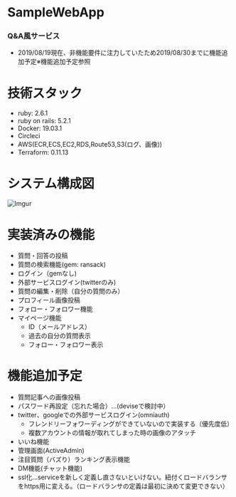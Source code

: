 # SampleWebApp
### Q&A風サービス
- 2019/08/19現在、非機能要件に注力していたため2019/08/30までに機能追加予定※機能追加予定参照

# 技術スタック
- ruby: 2.6.1
- ruby on rails: 5.2.1
- Docker: 19.03.1
- Circleci
- AWS(ECR,ECS,EC2,RDS,Route53,S3(ログ、画像))
- Terraform: 0.11.13

# システム構成図
![Imgur](https://i.imgur.com/p02UOoJ.png)

# 実装済みの機能
- 質問・回答の投稿
- 質問の検索機能(gem: ransack)
- ログイン（gemなし)
- 外部サービスログイン(twitterのみ)
- 質問の編集・削除（自分の質問のみ）
- プロフィール画像投稿
- フォロー・フォロワー機能
- マイページ機能
  - ID（メールアドレス）
  - 過去の自分の質問表示
  - フォロー・フォロワー表示


# 機能追加予定
- 質問記事への画像投稿
- パスワード再設定（忘れた場合）...(deviseで検討中）
- twitter、googleでの外部サービスログイン(omniauth)
  - フレンドリーフォワーディングができていないので実装する（優先度低）
  - 複数アカウントの情報が取れてしまった時の画像のアタッチ
- いいね機能
- 管理画面(ActiveAdmin)
- 注目質問（バズり）ランキング表示機能
- DM機能(チャット機能)
- ssl化...serviceを新しく定義し直さないといけない。紐付くロードバランサをhttps用に変える。（ロードバランサの定義は最初に決めて変更できない）
